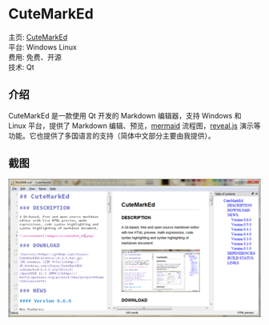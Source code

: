 CuteMarkEd
====

主页: [CuteMarkEd](https://cloose.github.io/CuteMarkEd/)  
平台: Windows Linux  
费用: 免费、开源  
技术: Qt

介绍
----

CuteMarkEd 是一款使用 Qt 开发的 Markdown 编辑器，支持 Windows 和 Linux 平台，提供了 Markdown 编辑、预览，[mermaid](http://knsv.github.io/mermaid/) 流程图，[reveal.js](http://lab.hakim.se/reveal-js/#/) 演示等功能。它也提供了多国语言的支持（简体中文部分主要由我提供）。

截图
----

![cutemarked](images/cutemarked.png)
